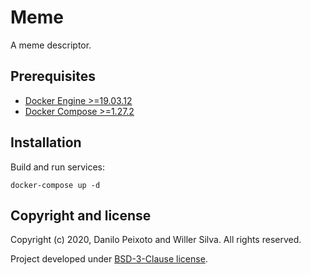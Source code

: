 # Meme

A meme descriptor.

## Prerequisites

* [Docker Engine >=19.03.12](https://docs.docker.com/engine)
* [Docker Compose >=1.27.2](https://docs.docker.com/compose)

## Installation

Build and run services:

```
docker-compose up -d
```

## Copyright and license

Copyright (c) 2020, Danilo Peixoto and Willer Silva. All rights reserved.

Project developed under [BSD-3-Clause license](LICENSE.md).
